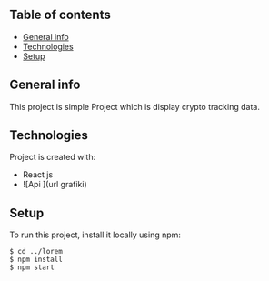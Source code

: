 ## Table of contents
* [General info](#general-info)
* [Technologies](#technologies)
* [Setup](#setup)

## General info
This project is simple Project which is display crypto tracking data.
	
## Technologies
Project is created with:
* React js
* ![Api ](url grafiki)

	
## Setup
To run this project, install it locally using npm:

```
$ cd ../lorem
$ npm install
$ npm start
```
